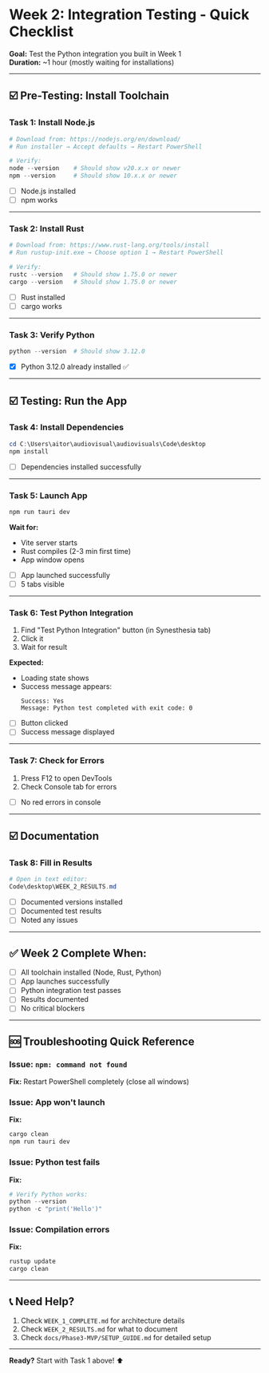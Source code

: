 # Week 2: Integration Testing - Quick Checklist

**Goal:** Test the Python integration you built in Week 1  
**Duration:** ~1 hour (mostly waiting for installations)

---

## ☑️ Pre-Testing: Install Toolchain

### Task 1: Install Node.js
```powershell
# Download from: https://nodejs.org/en/download/
# Run installer → Accept defaults → Restart PowerShell

# Verify:
node --version    # Should show v20.x.x or newer
npm --version     # Should show 10.x.x or newer
```
- [ ] Node.js installed
- [ ] npm works

---

### Task 2: Install Rust
```powershell
# Download from: https://www.rust-lang.org/tools/install
# Run rustup-init.exe → Choose option 1 → Restart PowerShell

# Verify:
rustc --version   # Should show 1.75.0 or newer
cargo --version   # Should show 1.75.0 or newer
```
- [ ] Rust installed
- [ ] cargo works

---

### Task 3: Verify Python
```powershell
python --version  # Should show 3.12.0
```
- [x] Python 3.12.0 already installed ✅

---

## ☑️ Testing: Run the App

### Task 4: Install Dependencies
```powershell
cd C:\Users\aitor\audiovisual\audiovisuals\Code\desktop
npm install
```
- [ ] Dependencies installed successfully

---

### Task 5: Launch App
```powershell
npm run tauri dev
```

**Wait for:**
- Vite server starts
- Rust compiles (2-3 min first time)
- App window opens

- [ ] App launched successfully
- [ ] 5 tabs visible

---

### Task 6: Test Python Integration
1. Find "Test Python Integration" button (in Synesthesia tab)
2. Click it
3. Wait for result

**Expected:**
- Loading state shows
- Success message appears:
  ```
  Success: Yes
  Message: Python test completed with exit code: 0
  ```

- [ ] Button clicked
- [ ] Success message displayed

---

### Task 7: Check for Errors
1. Press F12 to open DevTools
2. Check Console tab for errors

- [ ] No red errors in console

---

## ☑️ Documentation

### Task 8: Fill in Results
```powershell
# Open in text editor:
Code\desktop\WEEK_2_RESULTS.md
```

- [ ] Documented versions installed
- [ ] Documented test results
- [ ] Noted any issues

---

## ✅ Week 2 Complete When:

- [ ] All toolchain installed (Node, Rust, Python)
- [ ] App launches successfully
- [ ] Python integration test passes
- [ ] Results documented
- [ ] No critical blockers

---

## 🆘 Troubleshooting Quick Reference

### Issue: `npm: command not found`
**Fix:** Restart PowerShell completely (close all windows)

### Issue: App won't launch
**Fix:** 
```powershell
cargo clean
npm run tauri dev
```

### Issue: Python test fails
**Fix:** 
```powershell
# Verify Python works:
python --version
python -c "print('Hello')"
```

### Issue: Compilation errors
**Fix:**
```powershell
rustup update
cargo clean
```

---

## 📞 Need Help?

1. Check `WEEK_1_COMPLETE.md` for architecture details
2. Check `WEEK_2_RESULTS.md` for what to document
3. Check `docs/Phase3-MVP/SETUP_GUIDE.md` for detailed setup

---

**Ready?** Start with Task 1 above! ⬆️


